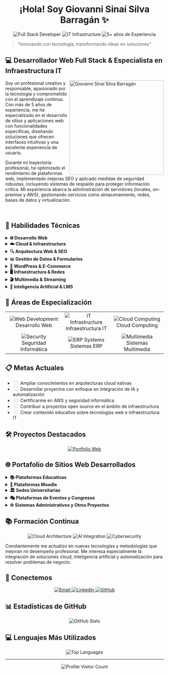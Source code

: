 <h1 align="center">¡Hola! Soy Giovanni Sinaí Silva Barragán ✨</h1>

<div align="center">
  <img src="https://img.shields.io/badge/Developer-Full%20Stack-blue" alt="Full Stack Developer"/>
  <img src="https://img.shields.io/badge/Specialist-IT%20Infrastructure-orange" alt="IT Infrastructure"/>
  <img src="https://img.shields.io/badge/Experience-5%2B%20Years-green" alt="5+ años de Experiencia"/>
</div>

<blockquote>
  <p>"Innovando con tecnología, transformando ideas en soluciones"</p>
</blockquote>

<h2>💻 Desarrollador Web Full Stack & Especialista en Infraestructura IT</h2>

<img align="right" width="300" src="https://firebasestorage.googleapis.com/v0/b/marhoani-ed826.appspot.com/o/Fotos_perfil%2FFoto_de_perfil.jpeg?alt=media&token=8ac05ee1-23ab-40c4-a741-192208fb035c" alt="Giovanni Sinaí Silva Barragán"/>

<p>
  Soy un profesional creativo y responsable, apasionado por la tecnología y comprometido con el aprendizaje continuo. Con más de 5 años de experiencia, me he especializado en el desarrollo de sitios y aplicaciones web con funcionalidades específicas, diseñando soluciones que ofrecen interfaces intuitivas y una excelente experiencia de usuario.
</p>

<p>
  Durante mi trayectoria profesional, he optimizado el rendimiento de plataformas web, implementado mejoras SEO y aplicado medidas de seguridad robustas, incluyendo sistemas de respaldo para proteger información crítica. Mi experiencia abarca la administración de servidores (locales, on-premise y AWS), gestionando servicios como almacenamiento, redes, bases de datos y virtualización.
</p>

<br clear="right"/>

<h2>💼 Habilidades Técnicas</h2>

<details>
<summary><b>🌐 Desarrollo Web</b></summary>
<br>

<p>
  <img src="https://img.shields.io/badge/javascript-%23323330.svg?style=for-the-badge&logo=javascript&logoColor=%23F7DF1E" alt="JavaScript"/>
  <img src="https://img.shields.io/badge/html5-%23E34F26.svg?style=for-the-badge&logo=html5&logoColor=white" alt="HTML5"/>
  <img src="https://img.shields.io/badge/css3-%231572B6.svg?style=for-the-badge&logo=css3&logoColor=white" alt="CSS3"/>
  <img src="https://img.shields.io/badge/php-%23777BB4.svg?style=for-the-badge&logo=php&logoColor=white" alt="PHP"/>
  <img src="https://img.shields.io/badge/mysql-%2300f.svg?style=for-the-badge&logo=mysql&logoColor=white" alt="MySQL"/>
  <img src="https://img.shields.io/badge/CodeIgniter-%23EF4223.svg?style=for-the-badge&logo=codeigniter&logoColor=white" alt="CodeIgniter"/>
  <img src="https://img.shields.io/badge/WordPress-%23117AC9.svg?style=for-the-badge&logo=WordPress&logoColor=white" alt="WordPress"/>
  <img src="https://img.shields.io/badge/postgresql-%23316192.svg?style=for-the-badge&logo=postgresql&logoColor=white" alt="PostgreSQL"/>
</p>

</details>

<details>
<summary><b>☁️ Cloud & Infraestructura</b></summary>
<br>

<p>
  <img src="https://img.shields.io/badge/AWS-%23FF9900.svg?style=for-the-badge&logo=amazon-aws&logoColor=white" alt="AWS"/>
  <img src="https://img.shields.io/badge/Linux-FCC624?style=for-the-badge&logo=linux&logoColor=black" alt="Linux"/>
  <img src="https://img.shields.io/badge/git-%23F05033.svg?style=for-the-badge&logo=git&logoColor=white" alt="Git"/>
  <img src="https://img.shields.io/badge/Proxmox-E57000?style=for-the-badge&logo=proxmox&logoColor=white" alt="Proxmox"/>
  <img src="https://img.shields.io/badge/Windows%20Server-0078D6?style=for-the-badge&logo=windows&logoColor=white" alt="Windows Server"/>
</p>

</details>

<details>
<summary><b>🔍 Arquitectura Web & SEO</b></summary>
<br>

<ul>
  <li>
    <strong>Arquitectura de la Información</strong>
    <ul>
      <li>Diseño y gestión de arquitectura de información</li>
      <li>Optimización de sitios web</li>
      <li>SEO (Search Engine Optimization)</li>
    </ul>
  </li>
  <li>
    <strong>Arquitectura de Navegación</strong>
    <ul>
      <li>Diseño de estructuras de navegación</li>
      <li>Usabilidad y experiencia del usuario</li>
    </ul>
  </li>
  <li>
    <strong>Optimización de Página</strong>
    <ul>
      <li>Manejo de cachés</li>
      <li>Optimización de imágenes</li>
      <li>Carga eficiente de recursos</li>
      <li>Redis</li>
    </ul>
  </li>
  <li>
    <strong>Estandarización para SEO</strong>
    <ul>
      <li>Metaetiquetas (títulos, descripciones, Open Graph)</li>
      <li>Datos estructurados</li>
      <li>Etiquetas ALT en imágenes</li>
      <li>Google Site Kit</li>
    </ul>
  </li>
</ul>

</details>

<details>
<summary><b>📊 Gestión de Datos & Formularios</b></summary>
<br>

<ul>
  <li>
    <strong>Formularios para Captación de Clientes</strong>
    <ul>
      <li>Desarrollo e implementación de formularios avanzados</li>
      <li>Integración con bases de datos</li>
      <li>Herramientas de automatización</li>
      <li>Validaciones avanzadas</li>
      <li>Contact Form 7</li>
    </ul>
  </li>
  <li>
    <strong>Control de Registros</strong>
    <ul>
      <li>Gestión y almacenamiento seguro de datos</li>
      <li>Filtrado y categorización de prospectos</li>
      <li>Automatización de reportes y análisis de datos</li>
    </ul>
  </li>
  <li>
    <strong>Monitorización de Eventos</strong>
    <ul>
      <li>Google Analytics</li>
      <li>Meta Pixel</li>
      <li>Query Monitor</li>
    </ul>
  </li>
</ul>

</details>

<details>
<summary><b>🛒 WordPress & E-Commerce</b></summary>
<br>

<ul>
  <li>
    <strong>CMS WordPress</strong>
    <ul>
      <li>Instalación, configuración y mantenimiento</li>
      <li>Constructores: WPBakery, Elementor, Essential Addons</li>
      <li>WooCommerce</li>
      <li>Pasarelas de pago: Stripe, PayPal, OpenPay, Mercado Pago, Conekta</li>
      <li>Integración con Mailchimp, Feeds for YouTube</li>
      <li>Popups personalizados</li>
    </ul>
  </li>
  <li>
    <strong>Gestión de Contenidos y Eventos</strong>
    <ul>
      <li>Administración de archivos y medios</li>
      <li>Sistemas de gestión de eventos</li>
    </ul>
  </li>
  <li>
    <strong>Seguridad y Protección</strong>
    <ul>
      <li>Autenticación en dos pasos (2FA)</li>
      <li>Configuración de seguridad avanzada</li>
      <li>Redirecciones 301</li>
    </ul>
  </li>
</ul>

</details>

<details>
<summary><b>🖥️ Infraestructura & Redes</b></summary>
<br>

<ul>
  <li>
    <strong>Infraestructura de Red LAN y WAN</strong>
    <ul>
      <li>SDN, VPN</li>
      <li>Ubiquiti UniFi, TP-Link Omada</li>
      <li>VLANs, balanceo de cargas, QoS, DPI</li>
    </ul>
  </li>
  <li>
    <strong>Administración de Servidores</strong>
    <ul>
      <li>Servidores Linux</li>
      <li>AWS (Amazon S3, RDS, EC2)</li>
      <li>Proxmox</li>
      <li>Synology, TrueNAS, OpenMediaVault</li>
    </ul>
  </li>
  <li>
    <strong>Gestión de Bases de Datos</strong>
    <ul>
      <li>MySQL, PostgreSQL</li>
      <li>RDS (Amazon)</li>
      <li>Optimización de consultas y rendimiento</li>
      <li>Sistemas de respaldo automatizados</li>
    </ul>
  </li>
  <li>
    <strong>Seguridad y Vigilancia</strong>
    <ul>
      <li>Cámaras IP y analógicas (Dahua, HikVision, Ubiquiti)</li>
      <li>ONVIF</li>
    </ul>
  </li>
</ul>

</details>

<details>
<summary><b>🎬 Multimedia & Streaming</b></summary>
<br>

<ul>
  <li>
    <strong>Producción y Transmisión en Vivo</strong>
    <ul>
      <li>OBS Studio</li>
      <li>ATEM Blackmagic</li>
      <li>Camarás de la línea Cinema</li>
      <li>RODECaster Pro II, e interfaces de audio, mezcadoras de audio, para integración a Streaming</li>
    </ul>
  </li>
</ul>

</details>

<details>
<summary><b>🧠 Inteligencia Artificial & LMS</b></summary>
<br>

<ul>
  <li>
    <strong>Desarrollo con IA</strong>
    <ul>
      <li>GitHub Copilot, Claude, DeepSeek</li>
      <li>Integración de soluciones basadas en IA</li>
    </ul>
  </li>
  <li>
    <strong>Plataformas LMS</strong>
    <ul>
      <li>Administración e instalación de Moodle</li>
      <li>Integración con AWS</li>
      <li>APIs y extensiones personalizadas</li>
      <li>Optimización de recursos y almacenamiento</li>
      <li>Capacitación de usuarios</li>
    </ul>
  </li>
</ul>

</details>

<h2>🚀 Áreas de Especialización</h2>

<div align="center">
  <table>
    <tr>
      <td align="center"><img src="https://img.icons8.com/color/48/000000/code.png" alt="Web Development"/><br>Desarrollo Web</td>
      <td align="center"><img src="https://img.icons8.com/color/48/000000/server.png" alt="IT Infrastructure"/><br>Infraestructura IT</td>
      <td align="center"><img src="https://img.icons8.com/color/48/000000/cloud.png" alt="Cloud Computing"/><br>Cloud Computing</td>
    </tr>
    <tr>
      <td align="center"><img src="https://img.icons8.com/color/48/000000/security-checked.png" alt="Security"/><br>Seguridad Informática</td>
      <td align="center"><img src="https://img.icons8.com/color/48/000000/database.png" alt="ERP Systems"/><br>Sistemas ERP</td>
      <td align="center"><img src="https://img.icons8.com/color/48/000000/video-call.png" alt="Multimedia"/><br>Sistemas Multimedia</td>
    </tr>
  </table>
</div>

<h2>📋 Metas Actuales</h2>

<ul>
  <li><input type="checkbox" disabled> Ampliar conocimientos en arquitecturas cloud nativas</li>
  <li><input type="checkbox" disabled> Desarrollar proyectos con enfoque en integración de IA y automatización</li>
  <li><input type="checkbox" disabled> Certificarme en AWS y seguridad informática</li>
  <li><input type="checkbox" disabled> Contribuir a proyectos open source en el ámbito de infraestructura</li>
  <li><input type="checkbox" disabled> Crear contenido educativo sobre tecnologías web e infraestructura IT</li>
</ul>

<h2>🛠️ Proyectos Destacados</h2>

<div align="center">
  <a href="https://github.com/GioGatDev/GioGatDev">
    <img src="https://img.shields.io/badge/Portfolio%20Web-View%20Project-blueviolet?style=for-the-badge&logo=github" alt="Portfolio Web"/>
  </a>
</div>

<h2>🌐 Portafolio de Sitios Web Desarrollados</h2>

<details>
<summary><b>📚 Plataformas Educativas</b></summary>
<br>

<ul>
  <li><a href="https://campusvirtual.unicla.edu.mx">Campus Virtual UNICLA</a></li>
  <li><a href="https://educacioncontinua.unicla.edu.mx">Educación Continua</a></li>
  <li><a href="https://aulasidiomas.unicla.edu.mx">Aulas de Idiomas</a></li>
  <li><a href="https://programassep.unicla.edu.mx">Programas SEP</a></li>
  <li><a href="https://cursos.unicla.edu.mx">Cursos</a></li>
  <li><a href="https://iclam.edu.mx">ICLAM - Instituto Universitario Contemporáneo de las Américas</a></li>
</ul>

</details>

<details>
<summary><b>🧮 Plataformas Moodle</b></summary>
<br>

<ul>
  <li><a href="https://gdlaltozanovirtual.unicla.edu.mx">Guadalajara Altozano Virtual</a></li>
  <li><a href="https://moraltozanovirtual.unicla.edu.mx">Morelia Altozano Virtual</a></li>
</ul>

</details>

<details>
<summary><b>🏛️ Sedes Universitarias</b></summary>
<br>

<ul>
  <li><a href="https://unicla.edu.mx">UNICLA Sede Principal</a></li>
  <li><a href="https://guadalajara.unicla.edu.mx">Sede Guadalajara</a></li>
  <li><a href="https://morelia.unicla.edu.mx">Sede Morelia</a></li>
  <li><a href="https://moreliatrespuentes.unicla.edu.mx">Sede Morelia Tres Puentes</a></li>
  <li><a href="https://aguascalientes.unicla.edu.mx">Sede Aguascalientes</a></li>
  <li><a href="https://uruapan.unicla.edu.mx">Sede Uruapan</a></li>
  <li><a href="https://altozano.unicla.edu.mx">Sede Altozano</a></li>
  <li><a href="https://apatzingan.unicla.edu.mx">Sede Apatzingán</a></li>
  <li><a href="https://lazarocardenas.unicla.edu.mx">Sede Lázaro Cárdenas</a></li>
  <li><a href="https://maravatio.unicla.edu.mx">Sede Maravatío</a></li>
  <li><a href="https://sahuayo.unicla.edu.mx">Sede Sahuayo</a></li>
  <li><a href="https://zitacuaro.unicla.edu.mx">Sede Zitácuaro</a></li>
</ul>

</details>

<details>
<summary><b>🎭 Plataformas de Eventos y Congresos</b></summary>
<br>

<ul>
  <li><a href="https://congreso.unicla.edu.mx">Congresos Universitarios</a></li>
  <li><a href="https://congreso2019.unicla.edu.mx">Congreso 2019</a></li>
  <li><a href="https://congreso2021.unicla.edu.mx">Congreso 2021</a></li>
  <li><a href="https://congreso2022.unicla.edu.mx">Congreso 2022</a></li>
  <li><a href="https://congreso2023.unicla.edu.mx">Congreso 2023</a></li>
  <li><a href="https://congreso2024.unicla.edu.mx">Congreso 2024</a></li>
  <li><a href="https://congreso-derechopenaltributarioyseguridadsocial.unicla.edu.mx">Congreso de Derecho, Penal, Tributario y Seguridad Social</a></li>
  <li><a href="https://congresosaludpublica.unicla.edu.mx">Congreso de Salud Pública</a></li>
  <li><a href="https://congresoinnovacionynegocios.mx">Congreso de Innovación y Negocios</a></li>
  <li><a href="https://congresouniversitariosalud.mx">Congreso Universitario de Salud</a></li>
  <li><a href="https://universiada.unicla.edu.mx">Universiada</a></li>
  <li><a href="https://unitickets.com.mx">Sistema de Tickets para Eventos</a></li>
  <li><a href="https://concierto.unicla.edu.mx">Concierto</a></li>
</ul>

</details>

<details>
<summary><b>⚙️ Sistemas Administrativos y Otros Proyectos</b></summary>
<br>

<ul>
  <li><a href="https://control-asistencia.unicla.edu.mx">Control de Asistencia</a></li>
  <li><a href="https://directorio.unicla.edu.mx">Directorio Institucional</a></li>
  <li><a href="https://udeporte.unicla.edu.mx">Universidad Deportiva</a></li>
</ul>

</details>

<h2>📚 Formación Continua</h2>

<div align="center">
  <img src="https://img.shields.io/badge/Learning-Cloud%20Architecture-blue?style=for-the-badge&logo=amazon-aws" alt="Cloud Architecture"/>
  <img src="https://img.shields.io/badge/Learning-AI%20Integration-purple?style=for-the-badge&logo=tensorflow" alt="AI Integration"/>
  <img src="https://img.shields.io/badge/Learning-Cybersecurity-red?style=for-the-badge&logo=shield" alt="Cybersecurity"/>
</div>

Constantemente me actualizo en nuevas tecnologías y metodologías que mejoran mi desempeño profesional. Me interesa especialmente la integración de soluciones cloud, inteligencia artificial y automatización para resolver problemas de negocio.

<h2>📩 Conectemos</h2>

<div align="center">
  <a href="mailto:giovannigatfut@gmail.com">
    <img src="https://img.shields.io/badge/Email-Contact%20Me-red?style=for-the-badge&logo=gmail" alt="Email"/>
  </a>
  <a href="https://www.linkedin.com/in/giovanni-sinai-silva-barragan/">
    <img src="https://img.shields.io/badge/LinkedIn-Connect-blue?style=for-the-badge&logo=linkedin" alt="LinkedIn"/>
  </a>
  <a href="https://github.com/GioGatDev">
    <img src="https://img.shields.io/badge/GitHub-Follow-black?style=for-the-badge&logo=github" alt="GitHub"/>
  </a>
</div>

<h2>📊 Estadísticas de GitHub</h2>

<div align="center">
  <img src="https://github-readme-stats.vercel.app/api?username=GioGatDev&show_icons=true&theme=tokyonight" alt="GitHub Stats" />
</div>

<h2>💻 Lenguajes Más Utilizados</h2>

<div align="center">
  <img src="https://github-readme-stats.vercel.app/api/top-langs/?username=GioGatDev&layout=compact&theme=tokyonight" alt="Top Languages" />
</div>

---

<div align="center">
  <img src="https://komarev.com/ghpvc/?username=GioGatDev&label=Profile%20Views&color=0e75b6&style=flat" alt="Profile Visitor Count" />
</div>
